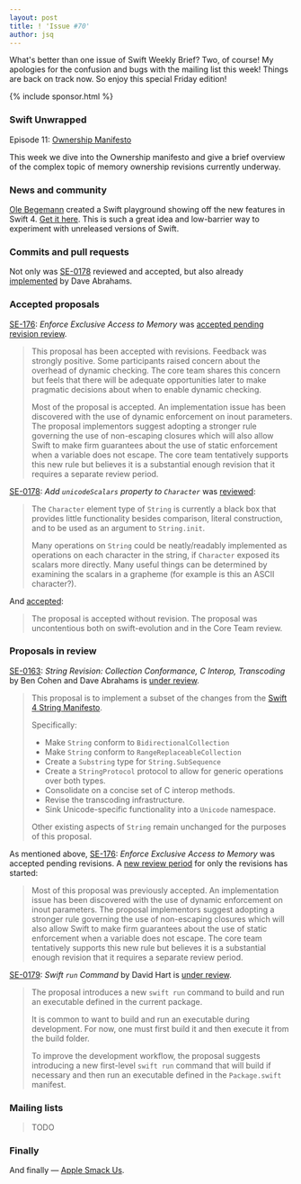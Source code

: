 ```yaml
---
layout: post
title: ! 'Issue #70'
author: jsq
---
```


What's better than one issue of Swift Weekly Brief? Two, of course! My apologies for the confusion and bugs with the mailing list this week! Things are back on track now. So enjoy this special Friday edition!

<!--excerpt-->

{% include sponsor.html %}

### Swift Unwrapped

Episode 11: [Ownership Manifesto](https://spec.fm/podcasts/swift-unwrapped/69191)

This week we dive into the Ownership manifesto and give a brief overview of the complex topic of memory ownership revisions currently underway.

### News and community

[Ole Begemann](https://twitter.com/olebegemann/status/864832511339266049) created a Swift playground showing off the new features in Swift 4. [Get it here](https://github.com/ole/whats-new-in-swift-4). This is such a great idea and low-barrier way to experiment with unreleased versions of Swift.

### Commits and pull requests

Not only was [SE-0178](https://github.com/apple/swift-evolution/blob/master/proposals/0178-character-unicode-view.md) reviewed and accepted, but also already [implemented](https://github.com/apple/swift/pull/9675) by Dave Abrahams.

### Accepted proposals

[SE-176](https://github.com/apple/swift-evolution/blob/master/proposals/0176-enforce-exclusive-access-to-memory.md): *Enforce Exclusive Access to Memory* was [accepted pending revision review](https://lists.swift.org/pipermail/swift-evolution-announce/2017-May/000378.html).

> This proposal has been accepted with revisions. Feedback was strongly positive. Some participants raised concern about the overhead of dynamic checking. The core team shares this concern but feels that there will be adequate opportunities later to make pragmatic decisions about when to enable dynamic checking.
>
> Most of the proposal is accepted. An implementation issue has been discovered with the use of dynamic enforcement on inout parameters. The proposal implementors suggest adopting a stronger rule governing the use of non-escaping closures which will also allow Swift to make firm guarantees about the use of static enforcement when a variable does not escape. The core team tentatively supports this new rule but believes it is a substantial enough revision that it requires a separate review period.

[SE-0178](https://github.com/apple/swift-evolution/blob/master/proposals/0178-character-unicode-view.md): *Add `unicodeScalars` property to `Character`* was [reviewed](https://lists.swift.org/pipermail/swift-evolution-announce/2017-May/000377.html):

> The `Character` element type of `String` is currently a black box that provides
little functionality besides comparison, literal construction, and to be used
as an argument to `String.init`.
>
> Many operations on `String` could be neatly/readably implemented as operations
on each character in the string, if `Character` exposed its scalars more
directly. Many useful things can be determined by examining the scalars in a
grapheme (for example is this an ASCII character?).

And [accepted](https://lists.swift.org/pipermail/swift-evolution/Week-of-Mon-20170515/036714.html):

> The proposal is accepted without revision. The proposal was uncontentious both on swift-evolution and in the Core Team review.

### Proposals in review

[SE-0163](https://github.com/apple/swift-evolution/blob/master/proposals/0163-string-revision-1.md): *String Revision: Collection Conformance, C Interop, Transcoding* by Ben Cohen and Dave Abrahams is [under review](https://lists.swift.org/pipermail/swift-evolution-announce/2017-May/000376.html).

> This proposal is to implement a subset of the changes from the [Swift 4
String
Manifesto](https://github.com/apple/swift/blob/master/docs/StringManifesto.md).
>
> Specifically:
>
> * Make `String` conform to `BidirectionalCollection`
> * Make `String` conform to `RangeReplaceableCollection`
> * Create a `Substring` type for `String.SubSequence`
> * Create a `StringProtocol` protocol to allow for generic operations over both types.
> * Consolidate on a concise set of C interop methods.
> * Revise the transcoding infrastructure.
> * Sink Unicode-specific functionality into a `Unicode` namespace.
>
> Other existing aspects of `String` remain unchanged for the purposes of this
proposal.

As mentioned above, [SE-176](https://github.com/apple/swift-evolution/blob/master/proposals/0176-enforce-exclusive-access-to-memory.md): *Enforce Exclusive Access to Memory* was accepted pending revisions. A [new review period](https://lists.swift.org/pipermail/swift-evolution-announce/2017-May/000379.html) for only the revisions has started:

> Most of this proposal was previously accepted. An implementation issue has been discovered with the use of dynamic enforcement on inout parameters. The proposal implementors suggest adopting a stronger rule governing the use of non-escaping closures which will also allow Swift to make firm guarantees about the use of static enforcement when a variable does not escape. The core team tentatively supports this new rule but believes it is a substantial enough revision that it requires a separate review period.

[SE-0179](https://github.com/apple/swift-evolution/blob/master/proposals/0179-swift-run-command.md): *Swift `run` Command* by David Hart is [under review](https://lists.swift.org/pipermail/swift-evolution-announce/2017-May/000380.html).

> The proposal introduces a new `swift run` command to build and run an executable defined in the current package.
>
> It is common to want to build and run an executable during development. For now, one must first build it and then execute it from the build folder.
>
> To improve the development workflow, the proposal suggests introducing a new first-level `swift run` command that will build if necessary and then run an executable defined in the `Package.swift` manifest.

### Mailing lists

> TODO

### Finally

And finally &mdash; [Apple Smack Us](https://twitter.com/ericasadun/status/864659925863202817).
